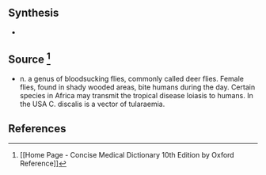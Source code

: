 ## Synthesis
- 
## Source [^1]
- n. a genus of bloodsucking flies, commonly called deer flies. Female flies, found in shady wooded areas, bite humans during the day. Certain species in Africa may transmit the tropical disease loiasis to humans. In the USA C. discalis is a vector of tularaemia.
## References

[^1]: [[Home Page - Concise Medical Dictionary 10th Edition by Oxford Reference]]